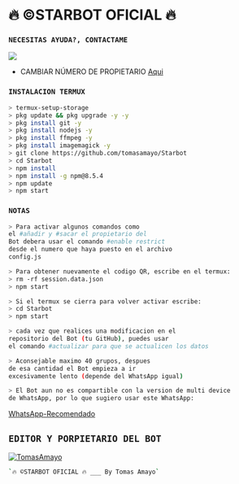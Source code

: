 # **🔥 ©STARBOT OFICIAL 🔥**
### `NECESITAS AYUDA?, CONTACTAME`
<a href="http://wa.me/51974572478" target="blank"><img src="https://img.shields.io/badge/TOMAS-AMAYO-25D366?style=for-the-badge&logo=whatsapp&logoColor=white" /></a>
- CAMBIAR NÚMERO DE PROPIETARIO [Aqui](https://github.com/tomasamayo/Starbot/blob/main/config.js)

### `INSTALACION TERMUX`
```bash
> termux-setup-storage
> pkg update && pkg upgrade -y -y
> pkg install git -y
> pkg install nodejs -y
> pkg install ffmpeg -y
> pkg install imagemagick -y
> git clone https://github.com/tomasamayo/Starbot
> cd Starbot
> npm install
> npm install -g npm@8.5.4
> npm update
> npm start
```
### `NOTAS`
```bash
> Para activar algunos comandos como 
el #añadir y #sacar el propietario del 
Bot debera usar el comando #enable restrict 
desde el numero que haya puesto en el archivo 
config.js

> Para obtener nuevamente el codigo QR, escribe en el termux:
> rm -rf session.data.json
> npm start 

> Si el termux se cierra para volver activar escribe:
> cd Starbot
> npm start 

> cada vez que realices una modificacion en el
repositorio del Bot (tu GitHub), puedes usar 
el comando #actualizar para que se actualicen los datos

> Aconsejable maximo 40 grupos, despues 
de esa cantidad el Bot empieza a ir 
excesivamente lento (depende del WhatsApp igual)

> El Bot aun no es compartible con la version de multi device 
de WhatsApp, por lo que sugiero usar este WhatsApp:
```
[WhatsApp-Recomendado](https://download853.mediafire.com/xawpdplr7wvg/u133oxjqtiry52t/%E2%9E%A2+SOLITARIO+BUSINESS+%E2%9E%A2_2.21.19.21.apk)

## `EDITOR Y PORPIETARIO DEL BOT` 
[![TomasAmayo](https://avatars.githubusercontent.com/u/6909648?s=400&u=c5fc6aede34d971e992e243dfa3d74f30df28313&v=4)](https://avatars.githubusercontent.com/u/6909648?s=400&u=c5fc6aede34d971e992e243dfa3d74f30df28313&v=4) 
```bash
`🔥 ©STARBOT OFICIAL 🔥 ___ By Tomas Amayo` 
```
